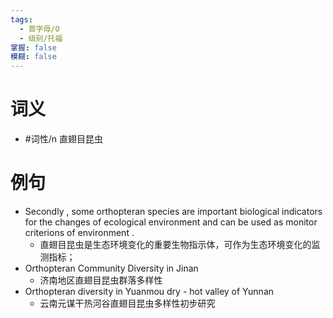 ```yaml
---
tags:
  - 首字母/O
  - 级别/托福
掌握: false
模糊: false
---
```

# 词义
- #词性/n  直翅目昆虫
# 例句
- Secondly , some orthopteran species are important biological indicators for the changes of ecological environment and can be used as monitor criterions of environment .
	- 直翅目昆虫是生态环境变化的重要生物指示体，可作为生态环境变化的监测指标；
- Orthopteran Community Diversity in Jinan
	- 济南地区直翅目昆虫群落多样性
- Orthopteran diversity in Yuanmou dry - hot valley of Yunnan
	- 云南元谋干热河谷直翅目昆虫多样性初步研究
